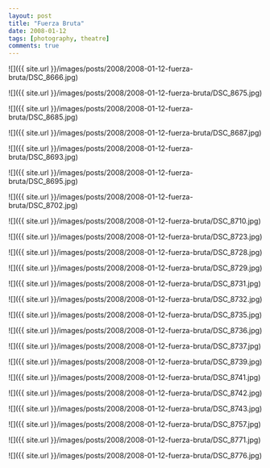 ```yaml
---
layout: post
title: "Fuerza Bruta"
date: 2008-01-12
tags: [photography, theatre]
comments: true
---
```

![]({{ site.url }}/images/posts/2008/2008-01-12-fuerza-bruta/DSC_8666.jpg)

![]({{ site.url }}/images/posts/2008/2008-01-12-fuerza-bruta/DSC_8675.jpg)

![]({{ site.url }}/images/posts/2008/2008-01-12-fuerza-bruta/DSC_8685.jpg)

![]({{ site.url }}/images/posts/2008/2008-01-12-fuerza-bruta/DSC_8687.jpg)

![]({{ site.url }}/images/posts/2008/2008-01-12-fuerza-bruta/DSC_8693.jpg)

![]({{ site.url }}/images/posts/2008/2008-01-12-fuerza-bruta/DSC_8695.jpg)

![]({{ site.url }}/images/posts/2008/2008-01-12-fuerza-bruta/DSC_8702.jpg)

![]({{ site.url }}/images/posts/2008/2008-01-12-fuerza-bruta/DSC_8710.jpg)

![]({{ site.url }}/images/posts/2008/2008-01-12-fuerza-bruta/DSC_8723.jpg)

![]({{ site.url }}/images/posts/2008/2008-01-12-fuerza-bruta/DSC_8728.jpg)

![]({{ site.url }}/images/posts/2008/2008-01-12-fuerza-bruta/DSC_8729.jpg)

![]({{ site.url }}/images/posts/2008/2008-01-12-fuerza-bruta/DSC_8731.jpg)

![]({{ site.url }}/images/posts/2008/2008-01-12-fuerza-bruta/DSC_8732.jpg)

![]({{ site.url }}/images/posts/2008/2008-01-12-fuerza-bruta/DSC_8735.jpg)

![]({{ site.url }}/images/posts/2008/2008-01-12-fuerza-bruta/DSC_8736.jpg)

![]({{ site.url }}/images/posts/2008/2008-01-12-fuerza-bruta/DSC_8737.jpg)

![]({{ site.url }}/images/posts/2008/2008-01-12-fuerza-bruta/DSC_8739.jpg)

![]({{ site.url }}/images/posts/2008/2008-01-12-fuerza-bruta/DSC_8741.jpg)

![]({{ site.url }}/images/posts/2008/2008-01-12-fuerza-bruta/DSC_8742.jpg)

![]({{ site.url }}/images/posts/2008/2008-01-12-fuerza-bruta/DSC_8743.jpg)

![]({{ site.url }}/images/posts/2008/2008-01-12-fuerza-bruta/DSC_8757.jpg)

![]({{ site.url }}/images/posts/2008/2008-01-12-fuerza-bruta/DSC_8771.jpg)

![]({{ site.url }}/images/posts/2008/2008-01-12-fuerza-bruta/DSC_8776.jpg)

